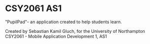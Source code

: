# CSY2061 AS1
"PupilPad"- an application created to help students learn.

Created by Sebastian Kamil Gluch, for the University of Northampton
CSY2061 - Mobile Application Development 1, AS1
